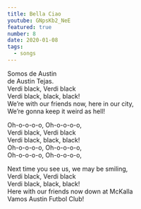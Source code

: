 ```yaml
---
title: Bella Ciao
youtube: GNpsKb2_NeE
featured: true
number: 8
date: 2020-01-08
tags:
  - songs
---
```


Somos de Austin <br>
de Austin Tejas. <br>
Verdi black, Verdi black <br>
Verdi black, black, black! <br>
We’re with our friends now, here in our city, <br>
We’re gonna keep it weird as hell! <br>

Oh-o-o-o-o, Oh-o-o-o-o, <br>
Verdi black, Verdi black <br>
Verdi black, black, black!<br>
Oh-o-o-o-o, Oh-o-o-o-o,<br>
Oh-o-o-o-o, Oh-o-o-o-o,<br>

Next time you see us, we may be smiling, <br>
Verdi black, Verdi black <br>
Verdi black, black, black! <br>
Here with our friends now down at McKalla <br>
Vamos Austin Futbol Club!